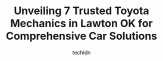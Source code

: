 ---
layout: ampstory
image: https://images.unsplash.com/photo-1580151297944-7c4cedd0c5b2?ixlib=rb-4.0.3&ixid=MnwxMjA3fDB8MHxwaG90by1wYWdlfHx8fGVufDB8fHx8&auto=format&fit=crop&w=640&h=853&q=80
author: techidn
featured: false
description: Trust your vehicles maintenance and repairs to the 7 best Toyota Mechanic in Lawton OK, USA. With their extensive experience, cutting-edge technology, and commitment to customer satisfactio
title: Unveiling 7 Trusted Toyota Mechanics in Lawton OK for Comprehensive Car Solutions
cover:
   title: Unveiling 7 Trusted Toyota Mechanics in Lawton OK for Comprehensive Car Solutions
   subtitle: Rickpate
   background: https://images.unsplash.com/photo-1580151297944-7c4cedd0c5b2?ixlib=rb-4.0.3&ixid=MnwxMjA3fDB8MHxwaG90by1wYWdlfHx8fGVufDB8fHx8&auto=format&fit=crop&w=640&h=853&q=80

pages: 
 - layout: thirds
   top: <h1>#1 BENNETT AUTO REPAIR</h1>
   bottom: "<p>I got my front fenders from extreme terrain website and I also input that I want a professional installed. The way they do things is they find the nearest mechanic in you</p>"
   background: https://www.knot35.com/toplist/wp-content/uploads/2023/06/best-toyota-mechanic-1-in-lawton-ok-1685831358.jpeg
   backgroundblur: true
 - layout: thirds
   top: <h1>#2 Lynn McKenzie Automotive</h1>
   bottom: "<p>2201 SW B Ave, Lawton, OK 73501, United States</p>"
   background: https://www.knot35.com/toplist/wp-content/uploads/2023/06/best-toyota-mechanic-2-in-lawton-ok-1685831359.png
   cta:
      link: https://www.knot35.com/toplist/unveiling-7-trusted-toyota-mechanics-in-lawton-ok-for-comprehensive-car-solutions/
      text: Unveiling 7 Trusted Toyota Mechanics in Lawton OK for Comprehensive Car Solutions
 - layout: thirds
   top: <h1>#3 S & J Auto Service</h1>
   bottom: "<p>2812 NW Fort Sill Blvd, Lawton, OK 73507, United States</p>"
   background: https://www.knot35.com/toplist/wp-content/uploads/2023/06/best-toyota-mechanic-3-in-lawton-ok-1685831359.jpeg
   cta:
      link: https://www.knot35.com/toplist/unveiling-7-trusted-toyota-mechanics-in-lawton-ok-for-comprehensive-car-solutions/
      text: Unveiling 7 Trusted Toyota Mechanics in Lawton OK for Comprehensive Car Solutions
 - layout: thirds
   top: <h1>#4 Tom Dunn Automotive</h1>
   bottom: "<p>206 NW Columbia Ave, Lawton, OK 73507, United States</p>"
   background: https://images.unsplash.com/photo-1540457036297-448b6b99e91c?ixlib=rb-4.0.3&ixid=MnwxMjA3fDB8MHxwaG90by1wYWdlfHx8fGVufDB8fHx8&auto=format&fit=crop&w=640&h=853&q=80
   cta:
      link: https://www.knot35.com/toplist/unveiling-7-trusted-toyota-mechanics-in-lawton-ok-for-comprehensive-car-solutions/
      text: Unveiling 7 Trusted Toyota Mechanics in Lawton OK for Comprehensive Car Solutions
 - layout: thirds
   top: <h1>#5 Warrens Imports</h1>
   bottom: "<p>130 SW B Ave, Lawton, OK 73501, United States</p>"
   background: https://images.unsplash.com/photo-1567095761054-7a02e69e5c43?ixlib=rb-4.0.3&ixid=MnwxMjA3fDB8MHxwaG90by1wYWdlfHx8fGVufDB8fHx8&auto=format&fit=crop&w=640&h=853&q=80
   cta:
      link: https://www.knot35.com/toplist/unveiling-7-trusted-toyota-mechanics-in-lawton-ok-for-comprehensive-car-solutions/
      text: Unveiling 7 Trusted Toyota Mechanics in Lawton OK for Comprehensive Car Solutions
 - layout: thirds
   top: <h1>#6 Auto Alignment & Frame Co</h1>
   bottom: "<p>509 SW Lee Blvd, Lawton, OK 73501, United States</p>"
   background: https://images.unsplash.com/photo-1597773150796-e5c14ebecbf5?ixlib=rb-4.0.3&ixid=MnwxMjA3fDB8MHxwaG90by1wYWdlfHx8fGVufDB8fHx8&auto=format&fit=crop&w=640&h=853&q=80
   cta:
      link: https://www.knot35.com/toplist/unveiling-7-trusted-toyota-mechanics-in-lawton-ok-for-comprehensive-car-solutions/
      text: Unveiling 7 Trusted Toyota Mechanics in Lawton OK for Comprehensive Car Solutions
 - layout: thirds
   top: <h1>#7 SouthWest Toyota Service</h1>
   bottom: "<p>7110 NW Quanah Parker Trailway, Lawton, OK 73505, United States</p>"
   background: https://images.unsplash.com/photo-1599422314077-f4dfdaa4cd09?ixlib=rb-4.0.3&ixid=MnwxMjA3fDB8MHxwaG90by1wYWdlfHx8fGVufDB8fHx8&auto=format&fit=crop&w=640&h=853&q=80
   cta:
      link: https://www.knot35.com/toplist/unveiling-7-trusted-toyota-mechanics-in-lawton-ok-for-comprehensive-car-solutions/
      text: Unveiling 7 Trusted Toyota Mechanics in Lawton OK for Comprehensive Car Solutions
 - layout: thirds
   middle: Continue reading...
   background: https://images.unsplash.com/photo-1509114397022-ed747cca3f65?ixlib=rb-4.0.3&ixid=MnwxMjA3fDB8MHxwaG90by1wYWdlfHx8fGVufDB8fHx8&auto=format&fit=crop&w=640&h=853&q=80
   cta:
      link: https://www.knot35.com/toplist/unveiling-7-trusted-toyota-mechanics-in-lawton-ok-for-comprehensive-car-solutions/
      text: Unveiling 7 Trusted Toyota Mechanics in Lawton OK for Comprehensive Car Solutions
      
---